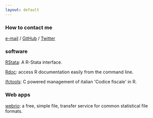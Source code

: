 ```yaml
---
layout: default
---
```


### How to contact me

[e-mail](mailto:lbraglia@gmail.com) / [GitHub](http://github.com/lbraglia)
/ [Twitter](http://twitter.com/lucailgarb)


### software

[RStata](http://github.com/lbraglia/RStata): A R-Stata interface.

[Rdoc](http://github.com/lbraglia/Rdoc): access R documentation easily
from the command line.

[ifctools](http://cran.rstudio.com/web/packages/ifctools): C powered
management of italian 'Codice fiscale' in R.

### Web apps

[webrio](http://lbraglia.shinyapps.io/webrio): a free, simple file, transfer
service for common statistical file formats. 
